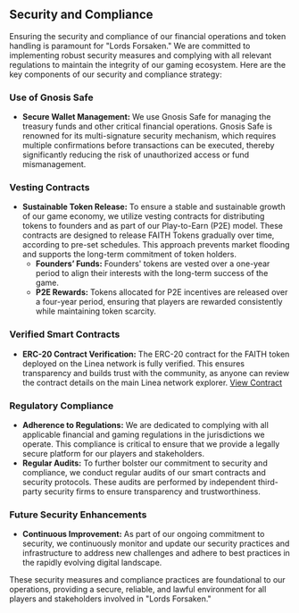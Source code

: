 ## Security and Compliance
Ensuring the security and compliance of our financial operations and token handling is paramount for "Lords Forsaken." We are committed to implementing robust security measures and complying with all relevant regulations to maintain the integrity of our gaming ecosystem. Here are the key components of our security and compliance strategy:

### Use of Gnosis Safe
- **Secure Wallet Management:** We use Gnosis Safe for managing the treasury funds and other critical financial operations. Gnosis Safe is renowned for its multi-signature security mechanism, which requires multiple confirmations before transactions can be executed, thereby significantly reducing the risk of unauthorized access or fund mismanagement.

### Vesting Contracts
- **Sustainable Token Release:** To ensure a stable and sustainable growth of our game economy, we utilize vesting contracts for distributing tokens to founders and as part of our Play-to-Earn (P2E) model. These contracts are designed to release FAITH Tokens gradually over time, according to pre-set schedules. This approach prevents market flooding and supports the long-term commitment of token holders.
  - **Founders’ Funds:** Founders' tokens are vested over a one-year period to align their interests with the long-term success of the game.
  - **P2E Rewards:** Tokens allocated for P2E incentives are released over a four-year period, ensuring that players are rewarded consistently while maintaining token scarcity.

### Verified Smart Contracts
- **ERC-20 Contract Verification:** The ERC-20 contract for the FAITH token deployed on the Linea network is fully verified. This ensures transparency and builds trust with the community, as anyone can review the contract details on the main Linea network explorer. [View Contract](https://lineascan.build/token/0x373d04a7f3594ff9011af5084587182c0056721e#code)

### Regulatory Compliance
- **Adherence to Regulations:** We are dedicated to complying with all applicable financial and gaming regulations in the jurisdictions we operate. This compliance is critical to ensure that we provide a legally secure platform for our players and stakeholders.
- **Regular Audits:** To further bolster our commitment to security and compliance, we conduct regular audits of our smart contracts and security protocols. These audits are performed by independent third-party security firms to ensure transparency and trustworthiness.

### Future Security Enhancements
- **Continuous Improvement:** As part of our ongoing commitment to security, we continuously monitor and update our security practices and infrastructure to address new challenges and adhere to best practices in the rapidly evolving digital landscape.

These security measures and compliance practices are foundational to our operations, providing a secure, reliable, and lawful environment for all players and stakeholders involved in "Lords Forsaken."
